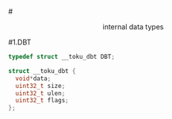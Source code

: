 #<center>internal data types</center>

#1.DBT

```cpp
typedef struct __toku_dbt DBT;

struct __toku_dbt {
  void*data;
  uint32_t size;
  uint32_t ulen;
  uint32_t flags;
};

```